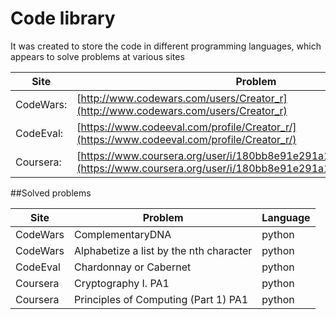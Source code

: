 # Code library

It was created to store the code in different programming languages, which appears to solve problems at various sites

| Site | Problem | Language |
| --- | --- | --- |
|CodeWars:|[http://www.codewars.com/users/Creator_r](http://www.codewars.com/users/Creator_r)|  
|CodeEval:|[https://www.codeeval.com/profile/Creator_r/](https://www.codeeval.com/profile/Creator_r/)|  
|Coursera:|[https://www.coursera.org/user/i/180bb8e91e291a13f88fe8bad0d8216c](https://www.coursera.org/user/i/180bb8e91e291a13f88fe8bad0d8216c)||  
  
  
##Solved problems

| Site | Problem | Language |
| --- | --- | --- |
|CodeWars       |ComplementaryDNA                                            |python  |
|CodeWars       |Alphabetize a list by the nth character                     |python  |
|CodeEval       |Chardonnay or Cabernet                                      |python  |
|Coursera       |Cryptography I. PA1                                         |python  |
|Coursera       |Principles of Computing (Part 1) PA1                        |python  |
